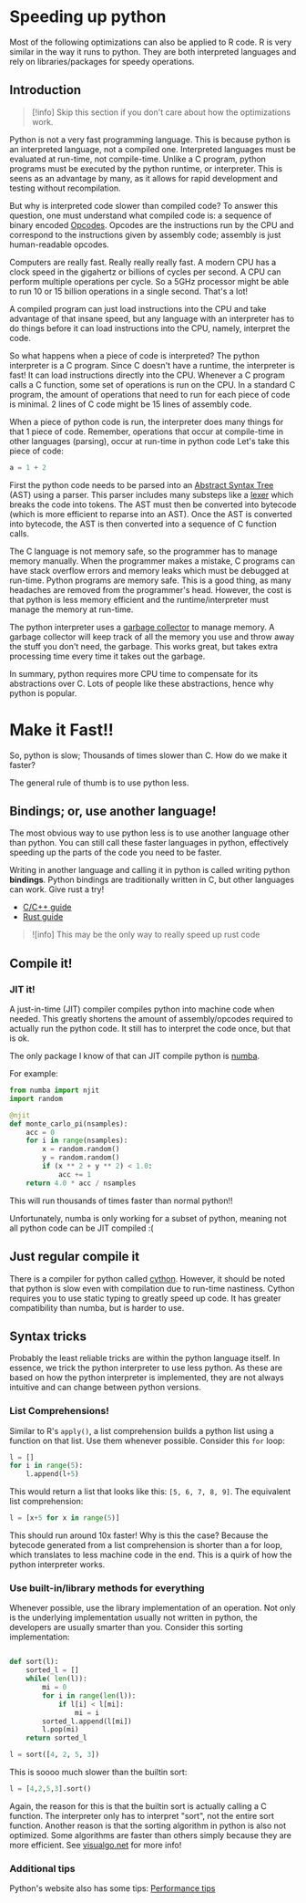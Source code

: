# Speeding up python

Most of the following optimizations can also be applied to R code. R is very
similar in the way it runs to python. They are both interpreted languages and
rely on libraries/packages for speedy operations.

## Introduction

> [!info] Skip this section if you don't care about how the optimizations work.

Python is not a very fast programming language. This is because python is an
interpreted language, not a compiled one. Interpreted languages must be
evaluated at run-time, not compile-time. Unlike a C program, python programs
must be executed by the python runtime, or interpreter. This is seens as an
advantage by many, as it allows for rapid development and testing without
recompilation.

But why is interpreted code slower than compiled code? To answer this question,
one must understand what compiled code is: a sequence of binary encoded
[Opcodes](https://en.wikipedia.org/wiki/Opcode). Opcodes are the instructions
run by the CPU and correspond to the instructions given by assembly code;
assembly is just human-readable opcodes.

Computers are really fast. Really really really fast. A modern CPU has a clock
speed in the gigahertz or billions of cycles per second. A CPU can perform
multiple operations per cycle. So a 5GHz processor might be able to run 10 or 15
billion operations in a single second. That's a lot!

A compiled program can just load instructions into the CPU and take advantage of
that insane speed, but any language with an interpreter has to do things before
it can load instructions into the CPU, namely, interpret the code.

So what happens when a piece of code is interpreted? The python interpreter is a
C program. Since C doesn't have a runtime, the interpreter is fast! It can load
instructions directly into the CPU. Whenever a C program calls a C function,
some set of operations is run on the CPU. In a standard C program, the amount of
operations that need to run for each piece of code is minimal. 2 lines of C code
might be 15 lines of assembly code.

When a piece of python code is run, the interpreter does many things for that 1
piece of code. Remember, operations that occur at compile-time in other
languages (parsing), occur at run-time in python code Let's take this piece of
code:

```python
a = 1 + 2
```

First the python code needs to be parsed into an
[Abstract Syntax Tree](https://en.wikipedia.org/wiki/Abstract_syntax_tree) (AST)
using a parser. This parser includes many substeps like a
[lexer](https://en.wikipedia.org/wiki/Lexical_analysis) which breaks the code
into tokens. The AST must then be converted into bytecode (which is more
efficient to reparse into an AST). Once the AST is converted into bytecode, the
AST is then converted into a sequence of C function calls.

The C language is not memory safe, so the programmer has to manage memory
manually. When the programmer makes a mistake, C programs can have stack
overflow errors and memory leaks which must be debugged at run-time. Python
programs are memory safe. This is a good thing, as many headaches are removed
from the programmer's head. However, the cost is that python is less memory
efficient and the runtime/interpreter must manage the memory at run-time.

The python interpreter uses a
[garbage collector](<https://en.wikipedia.org/wiki/Garbage_collection_(computer_science)>)
to manage memory. A garbage collector will keep track of all the memory you use
and throw away the stuff you don't need, the garbage. This works great, but
takes extra processing time every time it takes out the garbage.

In summary, python requires more CPU time to compensate for its abstractions
over C. Lots of people like these abstractions, hence why python is popular.

# Make it Fast!!

So, python is slow; Thousands of times slower than C. How do we make it faster?

The general rule of thumb is to use python less.

## Bindings; or, use another language!

The most obvious way to use python less is to use another language other than
python. You can still call these faster languages in python, effectively
speeding up the parts of the code you need to be faster.

Writing in another language and calling it in python is called writing python
**bindings**. Python bindings are traditionally written in C, but other
languages can work. Give rust a try!

- [C/C++ guide](https://realpython.com/python-bindings-overview/#python-bindings-overview)
- [Rust guide](https://pyo3.rs/v0.27.0/)

> ![info] This may be the only way to really speed up rust code

## Compile it!

### JIT it!

A just-in-time (JIT) compiler compiles python into machine code when needed.
This greatly shortens the amount of assembly/opcodes required to actually run
the python code. It still has to interpret the code once, but that is ok.

The only package I know of that can JIT compile python is
[numba](https://numba.pydata.org/).

For example:

```python
from numba import njit
import random

@njit
def monte_carlo_pi(nsamples):
    acc = 0
    for i in range(nsamples):
        x = random.random()
        y = random.random()
        if (x ** 2 + y ** 2) < 1.0:
            acc += 1
    return 4.0 * acc / nsamples

```

This will run thousands of times faster than normal python!!

Unfortunately, numba is only working for a subset of python, meaning not all
python code can be JIT compiled :(

## Just regular compile it

There is a compiler for python called [cython](https://cython.org/). However, it
should be noted that python is slow even with compilation due to run-time
nastiness. Cython requires you to use static typing to greatly speed up code. It
has greater compatibility than numba, but is harder to use.

## Syntax tricks

Probably the least reliable tricks are within the python language itself. In
essence, we trick the python interpreter to use less python. As these are based
on how the python interpreter is implemented, they are not always intuitive and
can change between python versions.

### List Comprehensions!

Similar to R's `apply()`, a list comprehension builds a python list using a
function on that list. Use them whenever possible. Consider this `for` loop:

```python
l = []
for i in range(5):
	l.append(l+5)
```

This would return a list that looks like this: `[5, 6, 7, 8, 9]`. The equivalent
list comprehension:

```python
l = [x+5 for x in range(5)]
```

This should run around 10x faster! Why is this the case? Because the bytecode
generated from a list comprehension is shorter than a for loop, which translates
to less machine code in the end. This is a quirk of how the python interpreter
works.

### Use built-in/library methods for everything

Whenever possible, use the library implementation of an operation. Not only is
the underlying implementation usually not written in python, the developers are
usually smarter than you. Consider this sorting implementation:

```python

def sort(l):
    sorted_l = []
	while( len(l)):
		mi = 0
		for i in range(len(l)):
			if l[i] < l[mi]:
				mi = i
	    sorted_l.append(l[mi])
		l.pop(mi)
	return sorted_l

l = sort([4, 2, 5, 3])

```

This is soooo much slower than the builtin sort:

```python
l = [4,2,5,3].sort()
```

Again, the reason for this is that the builtin sort is actually calling a C
function. The interpreter only has to interpret "sort", not the entire sort
function. Another reason is that the sorting algorithm in python is also not
optimized. Some algorithms are faster than others simply because they are more
efficient. See [visualgo.net](https://visualgo.net/en/sorting) for more info!

### Additional tips

Python's website also has some tips:
[Performance tips](https://wiki.python.org/moin/PythonSpeed/PerformanceTips)
